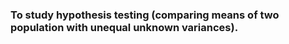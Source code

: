 <h3>To study hypothesis testing (comparing means of two population with unequal unknown variances).</h3>
